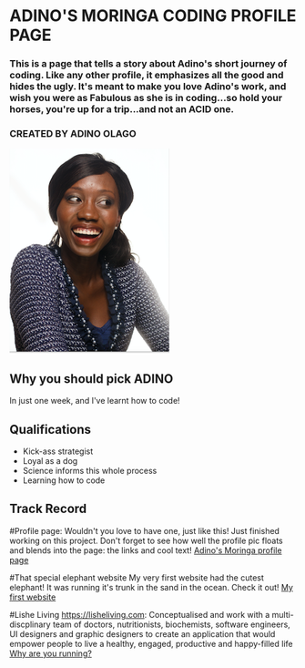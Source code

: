 # **ADINO'S MORINGA CODING PROFILE PAGE**
### This is a page that tells a story about Adino's short journey of coding. Like any other profile, it emphasizes all the good and hides the ugly. It's meant to make you love Adino's work, and wish you were as Fabulous as she is in coding...so hold your horses, you're up for a trip...and not an ACID one.
### CREATED BY **ADINO OLAGO**
![Adino Olago](https://github.com/Adino-S/Adino-Friday-23-November-Assignment/blob/master/Images/AdinoProfilePic.png)
## Why you should pick ADINO
In just one week, and I've learnt how to code!

## Qualifications
* Kick-ass strategist
* Loyal as a dog
* Science informs this whole process
* Learning how to code

## Track Record

#Profile page: Wouldn't you love to have one, just like this!
Just finished working on this project. Don't forget to see how well the profile pic floats and blends into the page: the links and cool text!
[Adino's Moringa profile page](https://github.com/Adino-S/Friday-Assignments/blob/master/index.html)

#That special elephant website
My very first website had the cutest elephant! It was running it's trunk in the sand in the ocean. Check it out!
[My first website](https://github.com/Adino-S/my-first-website/blob/master/index.html)

#Lishe Living https://lisheliving.com:
Conceptualised and work with a multi-discplinary team of doctors, nutritionists, biochemists, software engineers, UI designers and graphic designers to create an application that would empower people to live a healthy, engaged, productive and happy-filled life
[Why are you running?](https://github.com/Adino-S/Friday-Assignments/blob/master/Images/Akili%20ni%20Mali%20-%20Copy.jpg)
